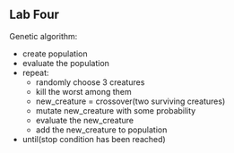 ## Lab Four

Genetic algorithm:
*  create population
*  evaluate the population
*  repeat:
    *    randomly choose 3 creatures 
    *    kill the worst among them
    *    new_creature = crossover(two surviving creatures)
    *    mutate new_creature with some probability
    *    evaluate the new_creature
    *    add the new_creature to population
*  until(stop condition has been reached)
  
